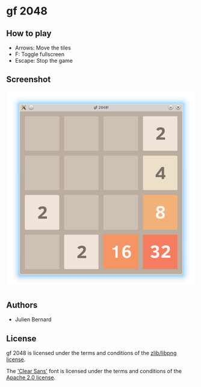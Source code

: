 # gf 2048

## How to play

- Arrows: Move the tiles
- F: Toggle fullscreen
- Escape: Stop the game

## Screenshot

![gf 2048](gf_2048.png)

## Authors

- Julien Bernard

## License

gf 2048 is licensed under the terms and conditions of the [zlib/libpng license](https://opensource.org/licenses/Zlib).

The ['Clear Sans'](https://01.org/clear-SANS) font is licensed under the terms and conditions of the [Apache 2.0 license](https://opensource.org/licenses/Apache-2.0).
